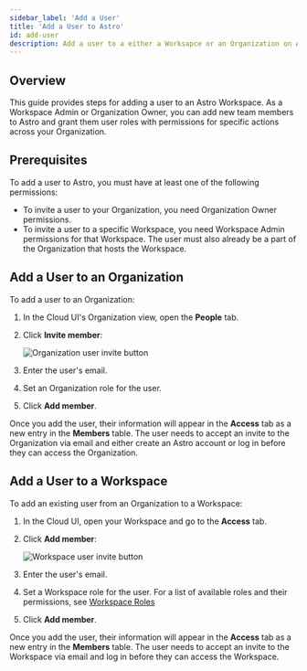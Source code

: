 ```yaml
---
sidebar_label: 'Add a User'
title: 'Add a User to Astro'
id: add-user
description: Add a user to a either a Worksapce or an Organization on Astro.
---
```


## Overview

This guide provides steps for adding a user to an Astro Workspace. As a Workspace Admin or Organization Owner, you can add new team members to Astro and grant them user roles with permissions for specific actions across your Organization.

## Prerequisites

To add a user to Astro, you must have at least one of the following permissions:

- To invite a user to your Organization, you need Organization Owner permissions.
- To invite a user to a specific Workspace, you need Workspace Admin permissions for that Workspace. The user must also already be a part of the Organization that hosts the Workspace.

## Add a User to an Organization

To add a user to an Organization:

1. In the Cloud UI's Organization view, open the **People** tab.
2. Click **Invite member**:

    ![Organization user invite button](/img/docs/invite-org-user.png)

3. Enter the user's email.
4. Set an Organization role for the user.
5. Click **Add member**.

Once you add the user, their information will appear in the **Access** tab as a new entry in the **Members** table. The user needs to accept an invite to the Organization via email and either create an Astro account or log in before they can access the Organization.

## Add a User to a Workspace

To add an existing user from an Organization to a Workspace:

1. In the Cloud UI, open your Workspace and go to the **Access** tab.
2. Click **Add member**:

    ![Workspace user invite button](/img/docs/add-user.png)

3. Enter the user's email.
4. Set a Workspace role for the user. For a list of available roles and their permissions, see [Workspace Roles](user-permissions.md#workspace-roles)
5. Click **Add member**.

Once you add the user, their information will appear in the **Access** tab as a new entry in the **Members** table. The user needs to accept an invite to the Workspace via email and log in before they can access the Workspace.
